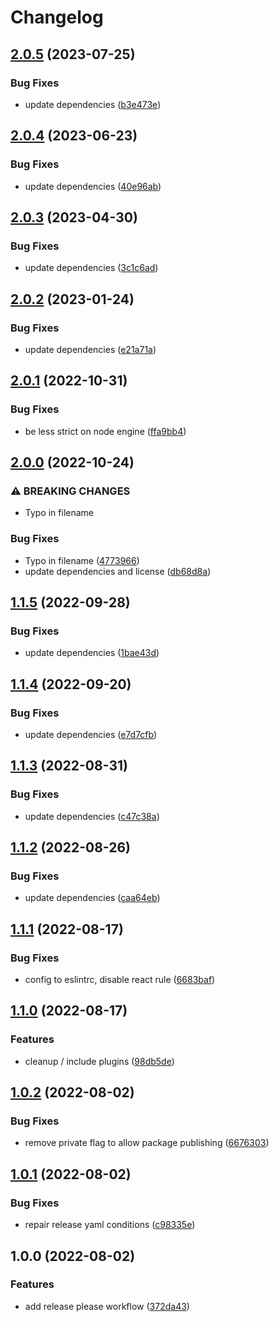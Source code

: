 # Changelog

## [2.0.5](https://github.com/oneton/eslint-config/compare/v2.0.4...v2.0.5) (2023-07-25)


### Bug Fixes

* update dependencies ([b3e473e](https://github.com/oneton/eslint-config/commit/b3e473eb6c15be5693c26301c8412778a0069329))

## [2.0.4](https://github.com/oneton/eslint-config/compare/v2.0.3...v2.0.4) (2023-06-23)


### Bug Fixes

* update dependencies ([40e96ab](https://github.com/oneton/eslint-config/commit/40e96abfb08b9a22099ccb7e0261c42995e81699))

## [2.0.3](https://github.com/oneton/eslint-config/compare/v2.0.2...v2.0.3) (2023-04-30)


### Bug Fixes

* update dependencies ([3c1c6ad](https://github.com/oneton/eslint-config/commit/3c1c6ad2de3a8c7e164f25f6f307b6c383594634))

## [2.0.2](https://github.com/oneton/eslint-config/compare/v2.0.1...v2.0.2) (2023-01-24)


### Bug Fixes

* update dependencies ([e21a71a](https://github.com/oneton/eslint-config/commit/e21a71a141eb1b5eead38ad9c116f55980a507de))

## [2.0.1](https://github.com/oneton/eslint-config/compare/v2.0.0...v2.0.1) (2022-10-31)


### Bug Fixes

* be less strict on node engine ([ffa9bb4](https://github.com/oneton/eslint-config/commit/ffa9bb47975e24dafd5cf66510f8a350b387d626))

## [2.0.0](https://github.com/oneton/eslint-config/compare/v1.1.5...v2.0.0) (2022-10-24)


### ⚠ BREAKING CHANGES

* Typo in filename

### Bug Fixes

* Typo in filename ([4773966](https://github.com/oneton/eslint-config/commit/477396640008271e4c7b19f97e1dc2f38ca0d864))
* update dependencies and license ([db68d8a](https://github.com/oneton/eslint-config/commit/db68d8af478fd2642a4fef5bf5d93b62c4c387c2))

## [1.1.5](https://github.com/oneton/eslint-config/compare/v1.1.4...v1.1.5) (2022-09-28)


### Bug Fixes

* update dependencies ([1bae43d](https://github.com/oneton/eslint-config/commit/1bae43d7c2bfd24035e49d875054958e3689d2c0))

## [1.1.4](https://github.com/oneton/eslint-config/compare/v1.1.3...v1.1.4) (2022-09-20)


### Bug Fixes

* update dependencies ([e7d7cfb](https://github.com/oneton/eslint-config/commit/e7d7cfb16c953ff7b3665ecd744ad230086e83f6))

## [1.1.3](https://github.com/oneton/eslint-config/compare/v1.1.2...v1.1.3) (2022-08-31)


### Bug Fixes

* update dependencies ([c47c38a](https://github.com/oneton/eslint-config/commit/c47c38ad053ee87465371acaf5ba66e3cc199bba))

## [1.1.2](https://github.com/oneton/eslint-config/compare/v1.1.1...v1.1.2) (2022-08-26)


### Bug Fixes

* update dependencies ([caa64eb](https://github.com/oneton/eslint-config/commit/caa64eb6cf1985f29e7689263e567c46765b7a0a))

## [1.1.1](https://github.com/oneton/eslint-config/compare/v1.1.0...v1.1.1) (2022-08-17)


### Bug Fixes

* config to eslintrc, disable react rule ([6683baf](https://github.com/oneton/eslint-config/commit/6683baf79e9955844f33f00d0ba8e34dcad28963))

## [1.1.0](https://github.com/oneton/eslint-config/compare/v1.0.2...v1.1.0) (2022-08-17)


### Features

* cleanup / include plugins ([98db5de](https://github.com/oneton/eslint-config/commit/98db5dea1547dc782a2dabaccfab36c2b35c8702))

## [1.0.2](https://github.com/oneton/eslint-config/compare/v1.0.1...v1.0.2) (2022-08-02)


### Bug Fixes

* remove private flag to allow package publishing ([6676303](https://github.com/oneton/eslint-config/commit/6676303a9db49a2d3d2e859bfd7eda07d5b98e67))

## [1.0.1](https://github.com/oneton/eslint-config/compare/v1.0.0...v1.0.1) (2022-08-02)


### Bug Fixes

* repair release yaml conditions ([c98335e](https://github.com/oneton/eslint-config/commit/c98335e1b09bc78d15bc14fc680799e8706df8f6))

## 1.0.0 (2022-08-02)


### Features

* add release please workflow ([372da43](https://github.com/oneton/eslint-config/commit/372da43b85041cd769e71f374777176061343c3d))
